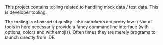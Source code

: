 This project contains tooling related to handling mock data / test data. This is developer tooling.

The tooling is of assorted quality - the standards are pretty low :) Not all tools in here necessarily provide
a fancy command line interface (with options, colors and with emojis). Often times they are merely programs
to launch directly from IDE.
